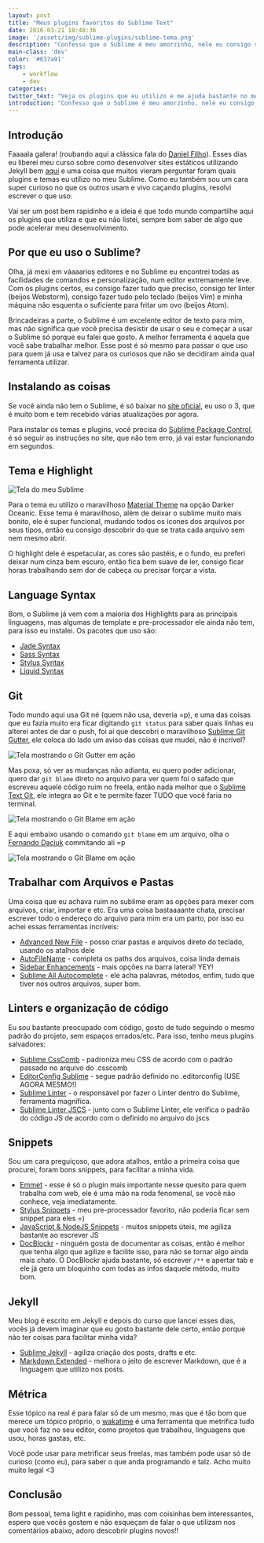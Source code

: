 ```yaml
---
layout: post
title: "Meus plugins favoritos do Sublime Text"
date: 2016-03-21 18:48:36
image: '/assets/img/sublime-plugins/sublime-tema.png'
description: "Confesso que o Sublime é meu amorzinho, nele eu consigo ser produtivo e fazer muitas coisas. Veja o que eu uso no meu workflow."
main-class: 'dev'
color: '#637a91'
tags:
    - workflow
    - dev
categories:
twitter_text: "Veja os plugins que eu utilizo e me ajuda bastante no meu workflow."
introduction: "Confesso que o Sublime é meu amorzinho, nele eu consigo ser produtivo e fazer muitas coisas. Veja o que eu uso no meu workflow."
---
```


## Introdução

Faaaala galera! (roubando aqui a clássica fala do [Daniel Filho](https://twitter.com/danielfilho)). Esses dias eu liberei meu curso sobre como desenvolver sites estáticos utilizando Jekyll bem [aqui](http://willianjusten.teachable.com) e uma coisa que muitos vieram perguntar foram quais plugins e temas eu utilizo no meu Sublime. Como eu também sou um cara super curioso no que os outros usam e vivo caçando plugins, resolvi escrever o que uso.

Vai ser um post bem rapidinho e a ideia é que todo mundo compartilhe aqui os plugins que utiliza e que eu não listei, sempre bom saber de algo que pode acelerar meu desenvolvimento.

## Por que eu uso o Sublime?

Olha, já mexi em váaaarios editores e no Sublime eu encontrei todas as facilidades de comandos e personalização, num editor extremamente leve. Com os plugins certos, eu consigo fazer tudo que preciso, consigo ter linter (beijos Webstorm), consigo fazer tudo pelo teclado (beijos Vim) e minha máquina não esquenta o suficiente para fritar um ovo (beijos Atom).

Brincadeiras a parte, o Sublime é um excelente editor de texto para mim, mas não significa que você precisa desistir de usar o seu e começar a usar o Sublime só porque eu falei que gosto. A melhor ferramenta é aquela que você sabe trabalhar melhor. Esse post é só mesmo para passar o que uso para quem já usa e talvez para os curiosos que não se decidiram ainda qual ferramenta utilizar.

## Instalando as coisas

Se você ainda não tem o Sublime, é só baixar no [site oficial](https://www.sublimetext.com/), eu uso o 3, que é muito bom e tem recebido várias atualizações por agora.

Para instalar os temas e plugins, você precisa do [Sublime Package Control](https://packagecontrol.io/), é só seguir as instruções no site, que não tem erro, já vai estar funcionando em segundos.

## Tema e Highlight

![Tela do meu Sublime](/assets/img/sublime-plugins/sublime-tema.png)

Para o tema eu utilizo o maravilhoso [Material Theme](http://equinusocio.github.io/material-theme/) na opção Darker Oceanic. Esse tema é maravilhoso, além de deixar o sublime muito mais bonito, ele é super funcional, mudando todos os ícones dos arquivos por seus tipos, então eu consigo descobrir do que se trata cada arquivo sem nem mesmo abrir.

O highlight dele é espetacular, as cores são pastéis, e o fundo, eu preferi deixar num cinza bem escuro, então fica bem suave de ler, consigo ficar horas trabalhando sem dor de cabeça ou precisar forçar a vista.

## Language Syntax

Bom, o Sublime já vem com a maioria dos Highlights para as principais linguagens, mas algumas de template e pre-processador ele ainda não tem, para isso eu instalei. Os pacotes que uso são:

- [Jade Syntax](https://packagecontrol.io/packages/Jade)
- [Sass Syntax](https://packagecontrol.io/packages/Syntax%20Highlighting%20for%20Sass)
- [Stylus Syntax](https://github.com/billymoon/Stylus)
- [Liquid Syntax](https://github.com/siteleaf/liquid-syntax-mode)

## Git 

Todo mundo aqui usa Git né (quem não usa, deveria =p), e uma das coisas que eu fazia muito era ficar digitando `git status` para saber quais linhas eu alterei antes de dar o push, foi aí que descobri o maravilhoso [Sublime Git Gutter](https://github.com/jisaacks/GitGutter), ele coloca do lado um aviso das coisas que mudei, não é incrível?

![Tela mostrando o Git Gutter em ação](/assets/img/sublime-plugins/sublime-gutter.png)

Mas poxa, só ver as mudanças não adianta, eu quero poder adicionar, quero dar `git blame` direto no arquivo para ver quem foi o safado que escreveu aquele código ruim no freela, então nada melhor que o [Sublime Text Git](https://github.com/kemayo/sublime-text-git), ele integra ao Git e te permite fazer TUDO que você faria no terminal.

![Tela mostrando o Git Blame em ação](/assets/img/sublime-plugins/sublime-git.png)

E aqui embaixo usando o comando `git blame` em um arquivo, olha o [Fernando Daciuk](http://blog.da2k.com.br/) commitando ali =p

![Tela mostrando o Git Blame em ação](/assets/img/sublime-plugins/sublime-blame.png)

## Trabalhar com Arquivos e Pastas

Uma coisa que eu achava ruim no sublime eram as opções para mexer com arquivos, criar, importar e etc. Era uma coisa bastaaaante chata, precisar escrever todo o endereço do arquivo para mim era um parto, por isso eu achei essas ferramentas incríveis:

- [Advanced New File](https://github.com/skuroda/Sublime-AdvancedNewFile) - posso criar pastas e arquivos direto do teclado, usando os atalhos dele
- [AutoFileName](https://github.com/BoundInCode/AutoFileName) - completa os paths dos arquivos, coisa linda demais
- [Sidebar Enhancements](https://github.com/titoBouzout/SideBarEnhancements) - mais opções na barra lateral! YEY!
- [Sublime All Autocomplete](https://github.com/alienhard/SublimeAllAutocomplete) - ele acha palavras, métodos, enfim, tudo que tiver nos outros arquivos, super bom.

## Linters e organização de código

Eu sou bastante preocupado com código, gosto de tudo seguindo o mesmo padrão do projeto, sem espaços errados/etc. Para isso, tenho meus plugins salvadores:

- [Sublime CssComb](https://github.com/csscomb/sublime-csscomb) - padroniza meu CSS de acordo com o padrão passado no arquivo do .csscomb
- [EditorConfig Sublime](https://github.com/sindresorhus/editorconfig-sublime) - segue padrão definido no .editorconfig (USE AGORA MESMO!)
- [Sublime Linter](https://github.com/SublimeLinter/SublimeLinter3) - o responsável por fazer o Linter dentro do Sublime, ferramenta magnífica.
- [Sublime Linter JSCS](https://packagecontrol.io/packages/SublimeLinter-jscs) - junto com o Sublime Linter, ele verifica o padrão do código JS de acordo com o definido no arquivo do jscs

## Snippets

Sou um cara preguiçoso, que adora atalhos, então a primeira coisa que procurei, foram bons snippets, para facilitar a minha vida.

- [Emmet](http://emmet.io/) - esse é só o plugin mais importante nesse quesito para quem trabalha com web, ele é uma mão na roda fenomenal, se você não conhece, veja imediatamente.
- [Stylus Snippets](https://github.com/billymoon/Stylus-Snippets) - meu pre-processador favorito, não poderia ficar sem snippet para eles =)
- [Java​Script & Node​JS Snippets](https://packagecontrol.io/packages/JavaScript%20%26%20NodeJS%20Snippets) - muitos snippets úteis, me agiliza bastante ao escrever JS
- [DocBlockr](https://github.com/spadgos/sublime-jsdocs) - ninguém gosta de documentar as coisas, então é melhor que tenha algo que agilize e facilite isso, para não se tornar algo ainda mais chato. O DocBlockr ajuda bastante, só escrever `/**` e apertar tab e ele já gera um bloquinho com todas as infos daquele método, muito bom.

## Jekyll

Meu blog é escrito em Jekyll e depois do curso que lancei esses dias, vocês já devem imaginar que eu gosto bastante dele certo, então porque não ter coisas para facilitar minha vida?

- [Sublime Jekyll](http://23maverick23.github.io/sublime-jekyll/) - agiliza criação dos posts, drafts e etc.
- [Markdown Extended](https://github.com/jonschlinkert/sublime-markdown-extended) - melhora o jeito de escrever Markdown, que é a linguagem que utilizo nos posts.


## Métrica

Esse tópico na real é para falar só de um mesmo, mas que é tão bom que merece um tópico próprio, o [wakatime](https://wakatime.com/) é uma ferramenta que metrifica tudo que você faz no seu editor, como projetos que trabalhou, linguagens que usou, horas gastas, etc.

Você pode usar para metrificar seus freelas, mas também pode usar só de curioso (como eu), para saber o que anda programando e talz. Acho muito muito legal <3

## Conclusão

Bom pessoal, tema light e rapidinho, mas com coisinhas bem interessantes, espero que vocês gostem e não esqueçam de falar o que utilizam nos comentários abaixo, adoro descobrir plugins novos!!




